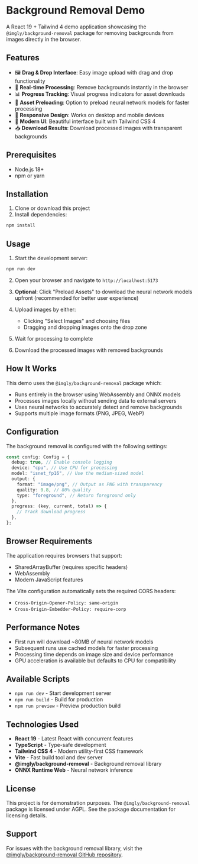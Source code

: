 # Background Removal Demo

A React 19 + Tailwind 4 demo application showcasing the `@imgly/background-removal` package for removing backgrounds from images directly in the browser.

## Features

- 🖼️ **Drag & Drop Interface**: Easy image upload with drag and drop functionality
- 🚀 **Real-time Processing**: Remove backgrounds instantly in the browser
- 📊 **Progress Tracking**: Visual progress indicators for asset downloads
- 💾 **Asset Preloading**: Option to preload neural network models for faster processing
- 📱 **Responsive Design**: Works on desktop and mobile devices
- 🎨 **Modern UI**: Beautiful interface built with Tailwind CSS 4
- 📥 **Download Results**: Download processed images with transparent backgrounds

## Prerequisites

- Node.js 18+
- npm or yarn

## Installation

1. Clone or download this project
2. Install dependencies:

```bash
npm install
```

## Usage

1. Start the development server:

```bash
npm run dev
```

2. Open your browser and navigate to `http://localhost:5173`

3. **Optional**: Click "Preload Assets" to download the neural network models upfront (recommended for better user experience)

4. Upload images by either:

   - Clicking "Select Images" and choosing files
   - Dragging and dropping images onto the drop zone

5. Wait for processing to complete

6. Download the processed images with removed backgrounds

## How It Works

This demo uses the `@imgly/background-removal` package which:

- Runs entirely in the browser using WebAssembly and ONNX models
- Processes images locally without sending data to external servers
- Uses neural networks to accurately detect and remove backgrounds
- Supports multiple image formats (PNG, JPEG, WebP)

## Configuration

The background removal is configured with the following settings:

```typescript
const config: Config = {
  debug: true, // Enable console logging
  device: "cpu", // Use CPU for processing
  model: "isnet_fp16", // Use the medium-sized model
  output: {
    format: "image/png", // Output as PNG with transparency
    quality: 0.8, // 80% quality
    type: "foreground", // Return foreground only
  },
  progress: (key, current, total) => {
    // Track download progress
  },
};
```

## Browser Requirements

The application requires browsers that support:

- SharedArrayBuffer (requires specific headers)
- WebAssembly
- Modern JavaScript features

The Vite configuration automatically sets the required CORS headers:

- `Cross-Origin-Opener-Policy: same-origin`
- `Cross-Origin-Embedder-Policy: require-corp`

## Performance Notes

- First run will download ~80MB of neural network models
- Subsequent runs use cached models for faster processing
- Processing time depends on image size and device performance
- GPU acceleration is available but defaults to CPU for compatibility

## Available Scripts

- `npm run dev` - Start development server
- `npm run build` - Build for production
- `npm run preview` - Preview production build

## Technologies Used

- **React 19** - Latest React with concurrent features
- **TypeScript** - Type-safe development
- **Tailwind CSS 4** - Modern utility-first CSS framework
- **Vite** - Fast build tool and dev server
- **@imgly/background-removal** - Background removal library
- **ONNX Runtime Web** - Neural network inference

## License

This project is for demonstration purposes. The `@imgly/background-removal` package is licensed under AGPL. See the package documentation for licensing details.

## Support

For issues with the background removal library, visit the [@imgly/background-removal GitHub repository](https://github.com/imgly/background-removal-js).
